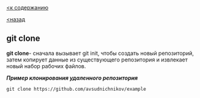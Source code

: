 [<к содержанию](./readme.md)

[<назад](./init.md)

## git clone



**git clone**- сначала вызывает git init, чтобы создать новый репозиторий, затем копирует данные из существующего репозитория и извлекает новый набор рабочих файлов.

***Пример клонирования удаленного репозитория***
```bash=
git clone https://github.com/avsudnichnikov/example
```
